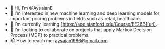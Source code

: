 - 👋 Hi, I’m @AysajanE
- 👀 I’m interested in new machine learning and deep learning models for important pricing problems in fields such as retail, healthcare.
- 🌱 I’m currently learning [https://see.stanford.edu/Course/EE263](url).
- 💞️ I’m looking to collaborate on projects that apply Markov Decision Process (MDP) to practical problems.
- 📫 How to reach me: aysajan1986@gmail.com

<!---
AysajanE/AysajanE is a ✨ special ✨ repository because its `README.md` (this file) appears on your GitHub profile.
You can click the Preview link to take a look at your changes.
--->
